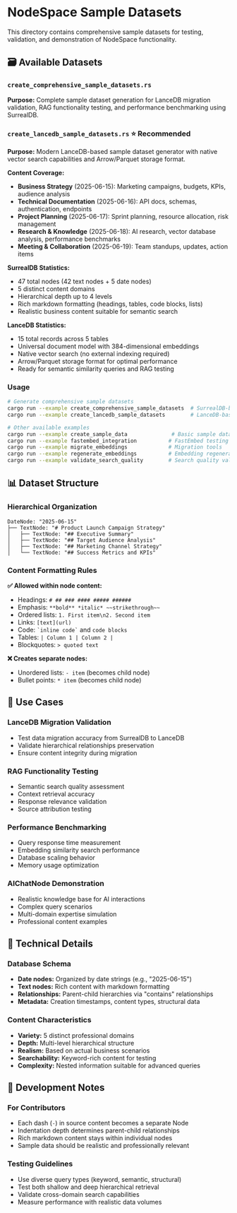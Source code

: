 # NodeSpace Sample Datasets

This directory contains comprehensive sample datasets for testing, validation, and demonstration of NodeSpace functionality.

## 🗃️ Available Datasets

### `create_comprehensive_sample_datasets.rs`

**Purpose:** Complete sample dataset generation for LanceDB migration validation, RAG functionality testing, and performance benchmarking using SurrealDB.

### `create_lancedb_sample_datasets.rs` ⭐ **Recommended**

**Purpose:** Modern LanceDB-based sample dataset generator with native vector search capabilities and Arrow/Parquet storage format.

**Content Coverage:**
- **Business Strategy** (2025-06-15): Marketing campaigns, budgets, KPIs, audience analysis
- **Technical Documentation** (2025-06-16): API docs, schemas, authentication, endpoints
- **Project Planning** (2025-06-17): Sprint planning, resource allocation, risk management
- **Research & Knowledge** (2025-06-18): AI research, vector database analysis, performance benchmarks
- **Meeting & Collaboration** (2025-06-19): Team standups, updates, action items

**SurrealDB Statistics:**
- 47 total nodes (42 text nodes + 5 date nodes)
- 5 distinct content domains
- Hierarchical depth up to 4 levels
- Rich markdown formatting (headings, tables, code blocks, lists)
- Realistic business content suitable for semantic search

**LanceDB Statistics:**
- 15 total records across 5 tables
- Universal document model with 384-dimensional embeddings
- Native vector search (no external indexing required)
- Arrow/Parquet storage format for optimal performance
- Ready for semantic similarity queries and RAG testing

### Usage

```bash
# Generate comprehensive sample datasets
cargo run --example create_comprehensive_sample_datasets  # SurrealDB-based
cargo run --example create_lancedb_sample_datasets        # LanceDB-based (recommended)

# Other available examples
cargo run --example create_sample_data              # Basic sample data
cargo run --example fastembed_integration          # FastEmbed testing
cargo run --example migrate_embeddings             # Migration tools
cargo run --example regenerate_embeddings          # Embedding regeneration
cargo run --example validate_search_quality        # Search quality validation
```

## 📊 Dataset Structure

### Hierarchical Organization

```
DateNode: "2025-06-15"
├── TextNode: "# Product Launch Campaign Strategy"
│   ├── TextNode: "## Executive Summary"
│   ├── TextNode: "## Target Audience Analysis"
│   ├── TextNode: "## Marketing Channel Strategy"
│   └── TextNode: "## Success Metrics and KPIs"
```

### Content Formatting Rules

**✅ Allowed within node content:**
- Headings: `# ## ### #### ##### ######`
- Emphasis: `**bold** *italic* ~~strikethrough~~`
- Ordered lists: `1. First item\n2. Second item`
- Links: `[text](url)`
- Code: `` `inline code` `` and ``` code blocks ```
- Tables: `| Column 1 | Column 2 |`
- Blockquotes: `> quoted text`

**❌ Creates separate nodes:**
- Unordered lists: `- item` (becomes child node)
- Bullet points: `* item` (becomes child node)

## 🎯 Use Cases

### LanceDB Migration Validation
- Test data migration accuracy from SurrealDB to LanceDB
- Validate hierarchical relationships preservation
- Ensure content integrity during migration

### RAG Functionality Testing
- Semantic search quality assessment
- Context retrieval accuracy
- Response relevance validation
- Source attribution testing

### Performance Benchmarking
- Query response time measurement
- Embedding similarity search performance
- Database scaling behavior
- Memory usage optimization

### AIChatNode Demonstration
- Realistic knowledge base for AI interactions
- Complex query scenarios
- Multi-domain expertise simulation
- Professional content examples

## 🔧 Technical Details

### Database Schema
- **Date nodes:** Organized by date strings (e.g., "2025-06-15")
- **Text nodes:** Rich content with markdown formatting
- **Relationships:** Parent-child hierarchies via "contains" relationships
- **Metadata:** Creation timestamps, content types, structural data

### Content Characteristics
- **Variety:** 5 distinct professional domains
- **Depth:** Multi-level hierarchical structure
- **Realism:** Based on actual business scenarios
- **Searchability:** Keyword-rich content for testing
- **Complexity:** Nested information suitable for advanced queries

## 📝 Development Notes

### For Contributors
- Each dash (`-`) in source content becomes a separate Node
- Indentation depth determines parent-child relationships
- Rich markdown content stays within individual nodes
- Sample data should be realistic and professionally relevant

### Testing Guidelines
- Use diverse query types (keyword, semantic, structural)
- Test both shallow and deep hierarchical retrieval
- Validate cross-domain search capabilities
- Measure performance with realistic data volumes